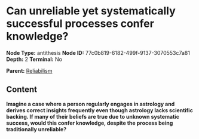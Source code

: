 # Can unreliable yet systematically successful processes confer knowledge?

**Node Type:** antithesis
**Node ID:** 77c0b819-6182-499f-9137-3070553c7a81
**Depth:** 2
**Terminal:** No

**Parent:** [Reliabilism](reliabilism.md)

## Content

**Imagine a case where a person regularly engages in astrology and derives correct insights frequently even though astrology lacks scientific backing. If many of their beliefs are true due to unknown systematic success, would this confer knowledge, despite the process being traditionally unreliable?**
